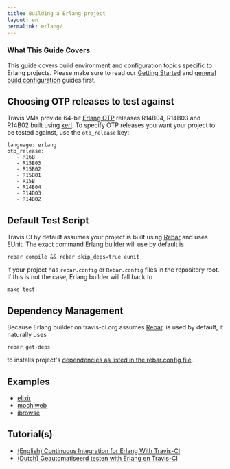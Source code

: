 ```yaml
---
title: Building a Erlang project
layout: en
permalink: erlang/
---
```


### What This Guide Covers

This guide covers build environment and configuration topics specific to Erlang projects. Please make sure to read our [Getting Started](/docs/user/getting-started/) and [general build configuration](/docs/user/build-configuration/) guides first.

## Choosing OTP releases to test against

Travis VMs provide 64-bit [Erlang OTP](http://www.erlang.org/download.html) releases R14B04, R14B03 and R14B02 built using [kerl](https://github.com/spawngrid/kerl). To specify OTP releases you want your project to be tested against, use the `otp_release` key:

    language: erlang
    otp_release:
       - R16B
       - R15B03
       - R15B02
       - R15B01
       - R15B
       - R14B04
       - R14B03
       - R14B02

## Default Test Script

Travis CI by default assumes your project is built using [Rebar](https://github.com/basho/rebar) and uses EUnit. The exact command Erlang builder will use by default is

    rebar compile && rebar skip_deps=true eunit

if your project has `rebar.config` or `Rebar.config` files in the repository root. If this is not the case, Erlang builder will fall back to

    make test

## Dependency Management

Because Erlang builder on travis-ci.org assumes [Rebar](https://github.com/basho/rebar). is used by default, it naturally uses

    rebar get-deps

to installs project's [dependencies as listed in the rebar.config file](https://github.com/basho/riak/blob/master/rebar.config).

## Examples

* [elixir](https://github.com/elixir-lang/elixir/blob/master/.travis.yml)
* [mochiweb](https://github.com/mochi/mochiweb/blob/master/.travis.yml)
* [ibrowse](https://github.com/cmullaparthi/ibrowse/blob/master/.travis.yml)

## Tutorial(s)

* [(English) Continuous Integration for Erlang With Travis-CI](http://blog.equanimity.nl/blog/2013/06/04/continuous-integration-for-erlang-with-travis-ci/)
* [(Dutch) Geautomatiseerd testen with Erlang en Travis-CI](http://blog.equanimity.nl/blog/2013/04/25/geautomatiseerd-testen-met-erlang/)
